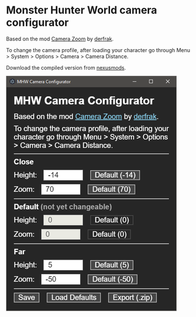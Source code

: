 # Monster Hunter World camera configurator
Based on the mod [Camera Zoom](https://www.nexusmods.com/monsterhunterworld/mods/790) by [derfrak](https://www.nexusmods.com/monsterhunterworld/users/2157741).

To change the camera profile, after loading your character go through Menu > System > Options > Camera > Camera Distance.

Download the compiled version from [nexusmods](https://www.nexusmods.com/monsterhunterworld/mods/1455/?tab=files).

![configurator preview](https://raw.githubusercontent.com/EricBanker12/mhw-camera-configurator/master/preview.png)
